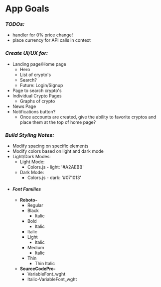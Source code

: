 # App Goals #

### **_TODOs:_**
* handler for 0% price change!
* place currency for API calls in context


### **_Create UI/UX for:_**
* Landing page/Home page
  * Hero
  * List of crypto's
  * Search?
  * Future: Login/Signup
* Page to search crypto's
* Individual Crypto Pages
  * Graphs of crypto
* News Page
* Notifications button?
  * Once accounts are created, give the ability to favorite cryptos and place them at the top of home page?






### **_Build Styling Notes:_**
* Modify spacing on specific elements
* Modify colors based on light and dark mode
* Light/Dark Modes:
  * Light Mode:
    * Colors.js - light: '#A2AEBB'
  * Dark Mode:
    * Colors.js - dark: '#071013'
* #### **_Font Families_**
  * **Roboto-**
    * Regular
    * Black
      * Italic
    * Bold
      * Italic
    * Italic
    * Light
      * Italic
    * Medium
      * Italic
    * Thin
      * Thin Italic
  * **SourceCodePro-**
    * VariableFont_wght
    * Italic-VariableFont_wght